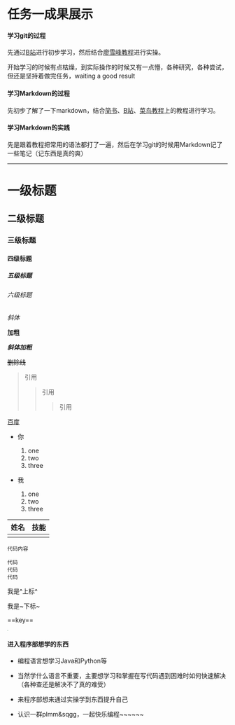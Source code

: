 # 任务一成果展示



#### 学习git的过程

先通过[B站](https://www.bilibili.com/video/BV1Xx411m7kn)进行初步学习，然后结合[廖雪峰教程](https://www.liaoxuefeng.com/wiki/896043488029600)进行实操。

开始学习的时候有点枯燥，到实际操作的时候又有一点懵，各种研究，各种尝试，但还是坚持着做完任务，waiting a good result

#### 学习Markdown的过程

先初步了解了一下markdown，结合[简书](https://www.jianshu.com/p/191d1e21f7ed)、[B站](https://www.bilibili.com/video/BV1R4411575c)、[菜鸟教程](https://www.runoob.com/markdown/md-tutorial.html)上的教程进行学习。



#### 学习Markdown的实践

先是跟着教程把常用的语法都打了一遍，然后在学习git的时候用Markdown记了一些笔记（记东西是真的爽）

***

# 一级标题

## 二级标题

### 三级标题

#### 四级标题

##### 五级标题

###### 六级标题

*斜体*

**加粗**

***斜体加粗***

~~删除线~~

> 引用
>
> > 引用
> >
> > > 引用

[百度](https://www.baidu.com/)

* 你
  1. one
  2. two
  3. three

* 我
  1. one
  2. two
  3. three

| 姓名 | 技能 |
| ---- | ---- |
|      |      |

`代码内容`

```
代码
代码
代码
```

我是^上标^

我是~下标~

==key==

<img src="C:\Users\lenovo\Documents\胡嘉瑞\猫头2.jpg" style="zoom:10%;" />

#### 进入程序部想学的东西

* 编程语言想学习Java和Python等

* 当然学什么语言不重要，主要想学习和掌握在写代码遇到困难时如何快速解决（各种查还是解决不了真的难受）
* 来程序部想来通过实操学到东西提升自己
* 认识一群plmm&sqgg，一起快乐编程\~\~\~\~\~\~